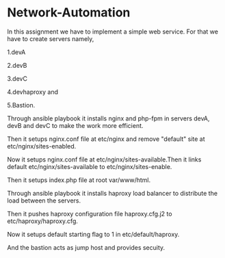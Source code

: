 # Network-Automation
In this assignment we have to implement a simple web service. For that we have to create servers namely,

1.devA

2.devB

3.devC

4.devhaproxy and

5.Bastion.

Through ansible playbook it installs nginx and php-fpm in servers devA, devB and devC to make the work more efficient.

Then it setups nginx.conf file at etc/nginx and remove "default" site at etc/nginx/sites-enabled.

Now it setups nginx.conf file at etc/nginx/sites-available.Then it links default etc/nginx/sites-available to etc/nginx/sites-enable.

Then it setups index.php file at root var/www/html.

Through ansible playbook it installs haproxy load balancer to distribute the load between the servers.

Then it pushes haproxy configuration file haproxy.cfg.j2 to etc/haproxy/haproxy.cfg.

Now it setups default starting flag to 1 in etc/default/haproxy.

And the bastion acts as jump host and provides secuity.
